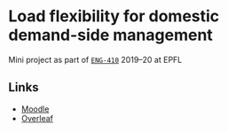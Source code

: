 # Load flexibility for domestic demand-side management

Mini project as part of [`ENG-410`](https://edu.epfl.ch/coursebook/en/energy-supply-economics-and-transition-ENG-410) 2019–20 at EPFL

## Links

- [Moodle](https://moodle.epfl.ch/course/view.php?id=16154)
- [Overleaf](https://www.overleaf.com/project/5ebe5899684c900001942d85)
